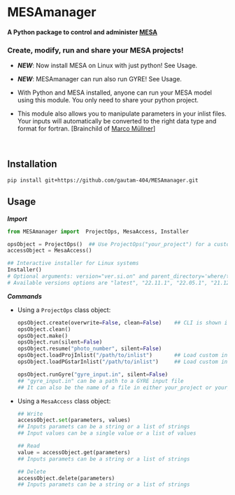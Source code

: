 # MESAmanager
#### A Python package to control and administer [MESA](https://github.com/MESAHub/mesa)


### Create, modify, run and share your MESA projects!  

* ***NEW***: Now install MESA on Linux with just python! See Usage.

* ***NEW***: MESAmanager can run also run GYRE! See Usage.

* With Python and MESA installed, anyone can run your MESA model using this module. You only need to share your python project.

* This module also allows you to manipulate parameters in your inlist files. Your inputs will automatically be converted to the right data type and format for fortran. [Brainchild of [Marco Müllner](https://github.com/MarcoMuellner/PyMesaHandler)]



<br>

## Installation
```
pip install git+https://github.com/gautam-404/MESAmanager.git
```

## Usage

***Import***
```python
from MESAmanager import  ProjectOps, MesaAccess, Installer

opsObject = ProjectOps()  ## Use ProjectOps("your_project") for a custom/pre-existing project name
accessObject = MesaAccess()

## Interactive installer for Linux systems
Installer()               
# Optional arguments: version="ver.si.on" and parent_directory='where/to/install'
# Available versions options are "latest", "22.11.1", "22.05.1", "21.12.1", "15140" and "12778"

```

***Commands***

* Using a `ProjectOps` class object:
  ```python
  opsObject.create(overwrite=False, clean=False)    ## CLI is shown if no arguments are passed
  opsObject.clean()
  opsObject.make()
  opsObject.run(silent=False)
  opsObject.resume("photo_number", silent=False)
  opsObject.loadProjInlist("/path/to/inlist")       ## Load custom inlist_project
  opsObject.loadPGstarInlist("/path/to/inlist")     ## Load custom inlist_pgstar

  opsObject.runGyre("gyre_input.in", silent=False)  
  ## "gyre_input.in" can be a path to a GYRE input file
  ## It can also be the name of a file in either your_project or your_project/LOGS directory

  ```

* Using a `MesaAccess` class object:
  ```python
  ## Write
  accessObject.set(parameters, values)              
  ## Inputs paramets can be a string or a list of strings
  ## Input values can be a single value or a list of values
  
  ## Read
  value = accessObject.get(parameters)   
  ## Inputs paramets can be a string or a list of strings

  ## Delete
  accessObject.delete(parameters)
  ## Inputs paramets can be a string or a list of strings
  ```
